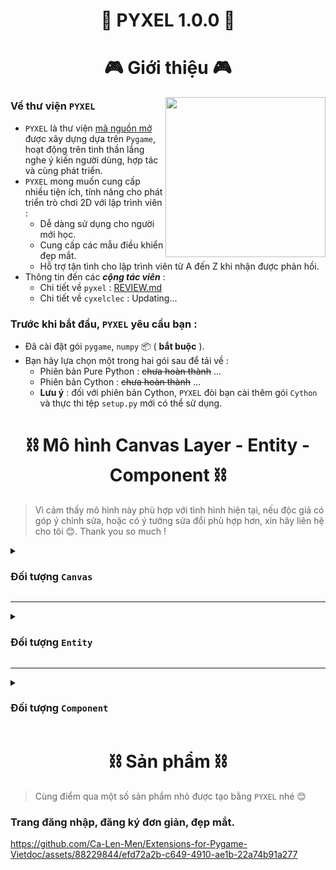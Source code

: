 <h1 align="center">🐍 PYXEL 1.0.0 🐍</h1>

<h1 align="center">🎮 Giới thiệu 🎮</h1>
<img align="right" width="256px" height="256px" src="https://github.com/Ca-Len-Men/Pyxel/assets/88229844/e1bbdbd5-18ee-41e7-9994-b0d958d089c5">

### Về thư viện `PYXEL`
- `PYXEL` là thư viện <u>mã nguồn mở</u> được xây dựng dựa trên `Pygame`, hoạt động trên tinh thần lắng nghe ý kiến người dùng, hợp tác và cùng phát triển.
- `PYXEL` mong muốn cung cấp nhiều tiện ích, tính năng cho phát triển trò chơi 2D với lập trình viên :
	- Dễ dàng sử dụng cho người mới học.
	- Cung cấp các mẫu điều khiển đẹp mắt.
	- Hỗ trợ tận tình cho lập trình viên từ A đến Z khi nhận được phản hồi.
- Thông tin đến các ***cộng tác viên*** :
	- Chi tiết về `pyxel` : [REVIEW.md](beta/pyxel/REVIEW.md)
	- Chi tiết về `cyxelclec` : Updating...

### Trước khi bắt đầu, `PYXEL` yêu cầu bạn :
* Đã cài đặt gói `pygame`, `numpy` 📦 ( <b>bắt buộc</b> ).
* Bạn hãy lựa chọn một trong hai gói sau để tải về :
	- Phiên bản Pure Python : ~~chưa hoàn thành~~ ...
	- Phiên bản Cython		: ~~chưa hoàn thành~~ ...
	- <b>Lưu ý</b> : đối với phiên bản Cython, `PYXEL` đòi bạn cài thêm gói `Cython` và thực thi tệp `setup.py` mới có thể sử dụng.

## <h1 align="center">⛓️ Mô hình Canvas Layer - Entity - Component ⛓️</h1>

> Vì cảm thấy mô hình này phù hợp với tình hình hiện tại, nếu độc giả có góp ý chỉnh sửa, hoặc có ý tưởng sửa đổi phù hợp hơn, xin hãy liên hệ cho tôi 😊. Thank you so much !

<details>
<summary><h3>Đối tượng <code>Canvas</code></h3></summary>

- Là khu vực dùng để hiển thị các đối tượng bên trong nó ( hãy xem nó như một màn hình, các đối tượng bên trong không thể được hiển thị ra bên ngoài màn hình ).
- Chúng ta sẽ đặt ra các quy tắc để dễ dàng làm việc với nhau :
	- [PYXEL1](#PYXEL1) : Một `Canvas` có thể chứa nhiều `Canvas` khác.
	- [PYXEL2](#PYXEL2) : Dựa vào `PYXEL1`, ta có một <u>cây</u> gồm các nút là các `Canvas`, với nút gốc ( `root` ) chính là toàn màn hình của ứng dụng.
</details>

---

<details>
<summary><h3>Đối tượng <code>Entity</code></h3></summary>

- Là "định danh" cho một "thực thể" bên trong trò chơi :
	- [PYXEL3](#PYXEL3) : Một `Canvas` có thể chứa nhiều `Entity`.
</details>

---

<details>
<summary><h3>Đối tượng <code>Component</code></h3></summary>

- Là các "thành phần" được gắn vào một và chỉ một `Entity`, các `Component` bên trong liên kết hoàn chỉnh thành một "thực thể" :
	- [PYXEL4](#PYXEL4) : Một `Entity` có thể chứa nhiều `Component`.
	- [PYXEL5](#PYXEL5) : Tùy vào loại `Component`, mà có thể có nhiều `Component` <u>cùng loại</u> cùng gắn trên một `Entity`, hoặc <u>chỉ một loại</u> `Component` được gắn trên `Entity` đó.
	- [PYXEL6](#PYXEL6) : `Entity` chỉ có chức năng lưu trữ `Component`, không thể được phép kế thừa hoặc mở rộng.
</details>

## <h1 align="center">⛓️ Sản phẩm ⛓️</h1>

> Cùng điểm qua một số sản phẩm nhỏ được tạo bằng `PYXEL` nhé 😊

### Trang đăng nhập, đăng ký đơn giản, đẹp mắt.

https://github.com/Ca-Len-Men/Extensions-for-Pygame-Vietdoc/assets/88229844/efd72a2b-c649-4910-ae1b-22a74b91a277

